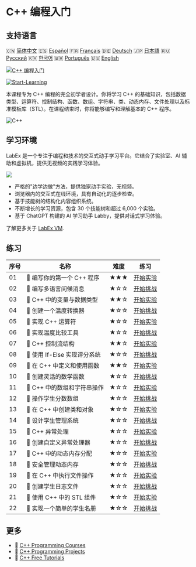 # C++ 编程入门

## 支持语言

🇨🇳 [简体中文](README_zh.md) 🇪🇸 [Español](README_es.md) 🇫🇷 [Français](README_fr.md) 🇩🇪 [Deutsch](README_de.md) 🇯🇵 [日本語](README_ja.md) 🇷🇺 [Русский](README_ru.md) 🇰🇷 [한국어](README_ko.md) 🇧🇷 [Português](README_pt.md) 🇺🇸 [English](README.md) 

[![C++ 编程入门](https://cover-creator.labex.io/cpp-programming-for-beginners.png?lang=zh)](https://labex.io/zh/courses/cpp-programming-for-beginners)

[![Start-Learning](https://img.shields.io/badge/Start-Learning-whitesmoke?style=for-the-badge)](https://labex.io/zh/courses/cpp-programming-for-beginners)

本课程专为 C++ 编程的完全初学者设计。你将学习 C++ 的基础知识，包括数据类型、运算符、控制结构、函数、数组、字符串、类、动态内存、文件处理以及标准模板库（STL）。在课程结束时，你将能够编写和理解基本的 C++ 程序。

![C++](https://img.shields.io/badge/C++-whitesmoke?style=for-the-badge&logo=c++)


## 学习环境

LabEx 是一个专注于编程和技术的交互式动手学习平台。它结合了实验室、AI 辅助和虚拟机，提供无视频的实践学习体验。

![](https://tutorial-screenshot.getvm.io/images/vm-1725247253.png)

- 严格的"边学边做"方法，提供独家动手实验，无视频。
- 浏览器内的交互式在线环境，具有自动化的逐步检查。
- 基于技能树的结构化内容组织系统。
- 不断增长的学习资源，包含 30 个技能树和超过 6,000 个实验。
- 基于 ChatGPT 构建的 AI 学习助手 Labby，提供对话式学习体验。

了解更多关于 [LabEx VM](https://support.labex.io/using-labex/virtual-machine).

## 练习

|   序号 | 名称                         | 难度   | 练习                                                                                                                 |
|--------|------------------------------|--------|----------------------------------------------------------------------------------------------------------------------|
|     01 | 📖 编写你的第一个 C++ 程序   | ★★★    | <a target='_blank' href='https://labex.io/zh/tutorials/cpp-write-your-first-c-program-446069'>开始实验</a>           |
|     02 | 🎯 编写多语言问候消息        | ★☆☆    | <a target='_blank' href='https://labex.io/zh/tutorials/cpp-craft-multilingual-greeting-messages-446094'>开始挑战</a> |
|     03 | 📖 C++ 中的变量与数据类型    | ★★☆    | <a target='_blank' href='https://labex.io/zh/tutorials/cpp-variables-and-data-types-in-c-446078'>开始实验</a>        |
|     04 | 🎯 创建一个温度转换器        | ★☆☆    | <a target='_blank' href='https://labex.io/zh/tutorials/c-create-a-temperature-converter-446144'>开始挑战</a>         |
|     05 | 📖 实现 C++ 运算符           | ★☆☆    | <a target='_blank' href='https://labex.io/zh/tutorials/cpp-implement-c-operators-446084'>开始实验</a>                |
|     06 | 🎯 实现温度比较工具          | ★☆☆    | <a target='_blank' href='https://labex.io/zh/tutorials/implement-temperature-comparison-utility-446145'>开始挑战</a> |
|     07 | 📖 C++ 控制流结构            | ★★☆    | <a target='_blank' href='https://labex.io/zh/tutorials/cpp-control-flow-structures-in-c-446083'>开始实验</a>         |
|     08 | 🎯 使用 If-Else 实现评分系统 | ★☆☆    | <a target='_blank' href='https://labex.io/zh/tutorials/c-implement-grading-system-with-if-else-446149'>开始挑战</a>  |
|     09 | 📖 在 C++ 中定义和使用函数   | ★★☆    | <a target='_blank' href='https://labex.io/zh/tutorials/cpp-define-and-use-functions-in-c-446080'>开始实验</a>        |
|     10 | 🎯 创建灵活的数学函数        | ★☆☆    | <a target='_blank' href='https://labex.io/zh/tutorials/c-create-flexible-math-functions-446161'>开始挑战</a>         |
|     11 | 📖 C++ 中的数组和字符串操作  | ★☆☆    | <a target='_blank' href='https://labex.io/zh/tutorials/cpp-manipulate-arrays-and-strings-in-c-446085'>开始实验</a>   |
|     12 | 🎯 操作学生分数数组          | ★☆☆    | <a target='_blank' href='https://labex.io/zh/tutorials/c-manipulate-student-scores-array-446194'>开始挑战</a>        |
|     13 | 📖 在 C++ 中创建类和对象     | ★☆☆    | <a target='_blank' href='https://labex.io/zh/tutorials/cpp-create-classes-and-objects-in-c-446079'>开始实验</a>      |
|     14 | 🎯 设计学生管理系统          | ★☆☆    | <a target='_blank' href='https://labex.io/zh/tutorials/cpp-design-a-student-management-system-446288'>开始挑战</a>   |
|     15 | 📖 C++ 异常处理              | ★☆☆    | <a target='_blank' href='https://labex.io/zh/tutorials/cpp-handle-exceptions-in-c-446082'>开始实验</a>               |
|     16 | 🎯 创建自定义异常处理器      | ★☆☆    | <a target='_blank' href='https://labex.io/zh/tutorials/cpp-create-a-custom-exception-handler-446292'>开始挑战</a>    |
|     17 | 📖 C++ 中的动态内存分配      | ★☆☆    | <a target='_blank' href='https://labex.io/zh/tutorials/cpp-dynamic-memory-allocation-in-c-446081'>开始实验</a>       |
|     18 | 🎯 安全管理动态内存          | ★☆☆    | <a target='_blank' href='https://labex.io/zh/tutorials/cpp-manage-dynamic-memory-safely-446299'>开始挑战</a>         |
|     19 | 📖 在 C++ 中执行文件操作     | ★☆☆    | <a target='_blank' href='https://labex.io/zh/tutorials/cpp-perform-file-operations-in-c-446086'>开始实验</a>         |
|     20 | 🎯 创建学生日志文件          | ★☆☆    | <a target='_blank' href='https://labex.io/zh/tutorials/cpp-create-a-student-log-file-446297'>开始挑战</a>            |
|     21 | 📖 使用 C++ 中的 STL 组件    | ★☆☆    | <a target='_blank' href='https://labex.io/zh/tutorials/cpp-use-stl-components-in-c-446087'>开始实验</a>              |
|     22 | 🎯 实现一个简单的学生名册    | ★☆☆    | <a target='_blank' href='https://labex.io/zh/tutorials/cpp-implement-a-simple-student-roster-446298'>开始挑战</a>    |

## 更多

- 🔗 [C++ Programming Courses](https://github.com/labex-labs/awesome-programming-courses)
- 🔗 [C++ Programming Projects](https://github.com/labex-labs/awesome-programming-projects)
- 🔗 [C++ Free Tutorials](https://github.com/labex-labs/cpp-free-tutorials)

